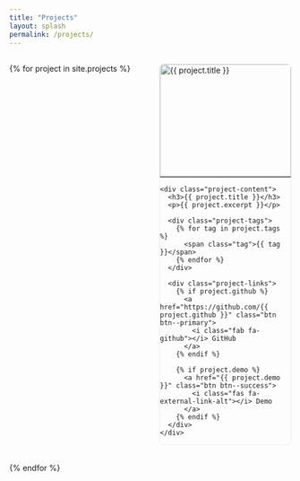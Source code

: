 ```yaml
---
title: "Projects"
layout: splash
permalink: /projects/
---
```


<style>
.projects-container {
  display: grid;
  grid-template-columns: repeat(2, 1fr); /* 2 sütun */
  gap: 2rem;
  padding: 1rem 0;
}

.project-card {
  border: 1px solid #eaeaea;
  border-radius: 8px;
  overflow: hidden;
  transition: transform 0.2s;
}

.project-card:hover {
  transform: translateY(-3px);
}

.project-image img {
  width: 100%;
  height: 200px;
  object-fit: cover;
  border-bottom: 2px solid #6f777d;
}

.project-content {
  padding: 1.5rem;
}

@media (max-width: 768px) {
  .projects-container {
    grid-template-columns: 1fr; /* Mobilde tek sütun */
  }
}
</style>

<div class="projects-container">
{% for project in site.projects %}
  <div class="project-card">
    <div class="project-image">
      <img src="{{ project.image | relative_url }}" alt="{{ project.title }}">
    </div>
    
    <div class="project-content">
      <h3>{{ project.title }}</h3>
      <p>{{ project.excerpt }}</p>
      
      <div class="project-tags">
        {% for tag in project.tags %}
          <span class="tag">{{ tag }}</span>
        {% endfor %}
      </div>

      <div class="project-links">
        {% if project.github %}
          <a href="https://github.com/{{ project.github }}" class="btn btn--primary">
            <i class="fab fa-github"></i> GitHub
          </a>
        {% endif %}
        
        {% if project.demo %}
          <a href="{{ project.demo }}" class="btn btn--success">
            <i class="fas fa-external-link-alt"></i> Demo
          </a>
        {% endif %}
      </div>
    </div>
  </div>
{% endfor %}
</div>
